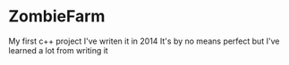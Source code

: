 # ZombieFarm
My first c++ project
I've writen it in 2014
It's by no means perfect but I've learned a lot from writing it
